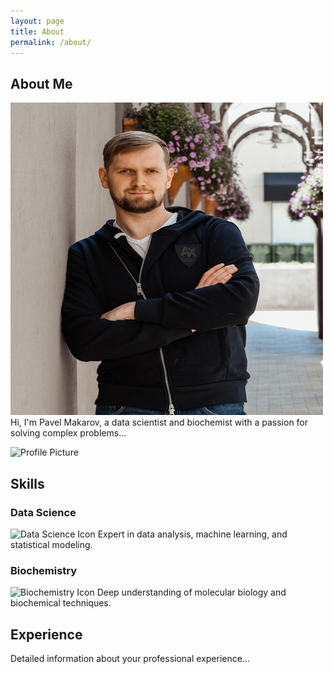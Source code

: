 ```yaml
---
layout: page
title: About
permalink: /about/
---
```



## About Me
![My Picture](/assets/me_500.png)
Hi, I'm Pavel Makarov, a data scientist and biochemist with a passion for solving complex problems...

![Profile Picture](/assets/profile-picture.jpg)

## Skills

### Data Science
![Data Science Icon](/assets/data-science-icon.png)
Expert in data analysis, machine learning, and statistical modeling.

### Biochemistry
![Biochemistry Icon](/assets/biochemistry-icon.png)
Deep understanding of molecular biology and biochemical techniques.

## Experience

Detailed information about your professional experience...
